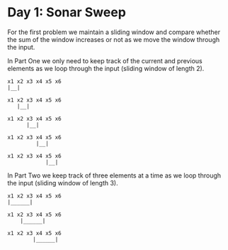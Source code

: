 # Day 1: Sonar Sweep

For the first problem we maintain a sliding window and compare whether the sum
of the window increases or not as we move the window through the input.

In Part One we only need to keep track of the current and previous elements as
we loop through the input (sliding window of length 2).

```text
x1 x2 x3 x4 x5 x6
|__|

x1 x2 x3 x4 x5 x6
   |__|

x1 x2 x3 x4 x5 x6
      |__|

x1 x2 x3 x4 x5 x6
         |__|

x1 x2 x3 x4 x5 x6
            |__|
```

In Part Two we keep track of three elements at a time as we loop through the
input (sliding window of length 3).

```text
x1 x2 x3 x4 x5 x6
|______|

x1 x2 x3 x4 x5 x6
    |______|

x1 x2 x3 x4 x5 x6
        |______|
```
